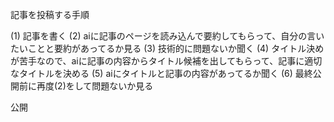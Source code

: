 記事を投稿する手順

(1) 記事を書く
(2) aiに記事のページを読み込んで要約してもらって、自分の言いたいことと要約があってるか見る
(3) 技術的に問題ないか聞く
(4) タイトル決めが苦手なので、aiに記事の内容からタイトル候補を出してもらって、記事に適切なタイトルを決める
(5) aiにタイトルと記事の内容があってるか聞く
(6) 最終公開前に再度(2)をして問題ないか見る

公開

